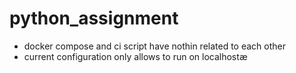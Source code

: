 # python_assignment
* docker compose and ci script have nothin related to each other
* current configuration only allows to run on localhostæ
